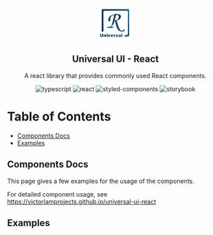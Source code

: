 <div align="center">
    <a href="https://github.com/victorlamprojects/universal-ui-react">
        <img src="docs/logo.png" alt="logo" width="80" height="80" />
    </a>
    <h2>Universal UI - React</h2>
    <p>
        A react library that provides commonly used React components.
    </p>
    <!-- Badges -->
    <p>
        <img src="https://img.shields.io/badge/TypeScript-4.9.5-blue?logo=typescript" alt="typescript" />
        <img src="https://img.shields.io/badge/React-18.2.0-61dafb?logo=react" alt="react" />
        <img src="https://img.shields.io/badge/StyledComponents-5.3.6-FFEA00?logo=styledcomponents" alt="styled-components" />
        <img src="https://img.shields.io/badge/Storybook-8.3.6-ff4782?logo=storybook" alt="storybook" />
    </p>
</div>

# Table of Contents
- [Components Docs](#components-docs)
- [Examples](#examples)

## Components Docs
This page gives a few examples for the usage of the components.

For detailed component usage, see https://victorlamprojects.github.io/universal-ui-react

## Examples



